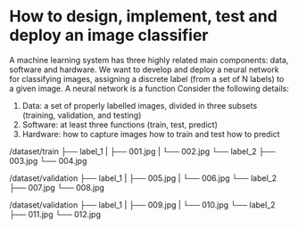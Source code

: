 # How to design, implement, test and deploy an image classifier



A machine learning system has three highly related main components: data, software and hardware. 
We want to develop and deploy a neural network for classifying images, assigning a discrete label (from a set of N labels) to a given image.
A neural network is a function 
Consider the following details:
1. Data: a set of properly labelled images, divided in three subsets (training, validation, and testing)
2. Software: at least three functions (train, test, predict) 
3. Hardware:
      how to capture images
      how to train and test
      how to predict
    


/dataset/train
          ├── label_1
          |    ├── 001.jpg
          |    └── 002.jpg
          └── label_2
               ├── 003.jpg
               └── 004.jpg
               
/dataset/validation
          ├── label_1
          |    ├── 005.jpg
          |    └── 006.jpg
          └── label_2
               ├── 007.jpg
               └── 008.jpg
               
/dataset/validation
          ├── label_1
          |    ├── 009.jpg
          |    └── 010.jpg
          └── label_2
               ├── 011.jpg
               └── 012.jpg
